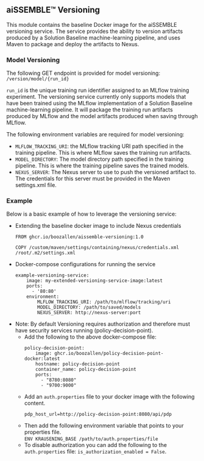## aiSSEMBLE&trade; Versioning

This module contains the baseline Docker image for the aiSSEMBLE versioning service. The service provides the ability to version artifacts produced by a Solution Baseline machine-learning pipeline, and uses Maven to package and deploy the artifacts to Nexus.

### Model Versioning

The following GET endpoint is provided for model versioning: `/version/model/{run_id}`

`run_id` is the unique training run identifier assigned to an MLflow training experiment. The versioning service currently only supports models that have been trained using the MLflow implementation of a Solution Baseline machine-learning pipeline. It will package the training run artifacts produced by MLflow and the model artifacts produced when saving through MLflow.

The following environment variables are required for model versioning:
- `MLFLOW_TRACKING_URI`: the MLflow tracking URI path specified in the training pipeline. This is where MLflow saves the training run artifacts.
- `MODEL_DIRECTORY`: The model directory path specified in the training pipeline. This is where the training pipeline saves the trained models.
- `NEXUS_SERVER`: The Nexus server to use to push the versioned artifact to. The credentials for this server must be provided in the Maven settings.xml file.

### Example

Below is a basic example of how to leverage the versioning service:
- Extending the baseline docker image to include Nexus credentials
    ```
    FROM ghcr.io/boozallen/aissemble-versioning:1.0

    COPY /custom/maven/settings/containing/nexus/credentials.xml /root/.m2/settings.xml
    ```
- Docker-compose configurations for running the service
    ```
    example-versioning-service:
        image: my-extended-versioning-service-image:latest
        ports:
          - '80:80'
        environment:
            MLFLOW_TRACKING_URI: /path/to/mlflow/tracking/uri
            MODEL_DIRECTORY: /path/to/saved/models
            NEXUS_SERVER: http://nexus-server:port
    ```
- Note: By default Versioning requires authorization and therefore must have security services running (policy-decision-point).
    - Add the following to the above docker-compose file:
        ```
        policy-decision-point:
            image: ghcr.io/boozallen/policy-decision-point-docker:latest
            hostname: policy-decision-point
            container_name: policy-decision-point
            ports:
              - "8780:8080"
              - "9700:9000"
        ```
    - Add an `auth.properties` file to your docker image with the following content.
        ```
        pdp_host_url=http://policy-decision-point:8080/api/pdp
        ```
    - Then add the following environment variable that points to your properties file.  
      `ENV KRAUSENING_BASE /path/to/auth.properties/file`
    - To disable authorization you can add the following to the `auth.properties` file: `is_authorization_enabled = False`.
